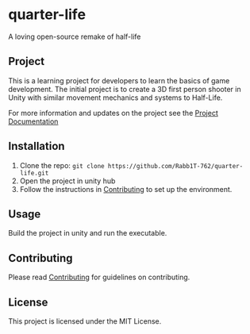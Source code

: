 # quarter-life

A loving open-source remake of half-life 

## Project
This is a learning project for developers to learn the basics of game development.
The initial project is to create a 3D first person shooter in Unity with
similar movement mechanics and systems to Half-Life.

For more information and updates on the project see the [Project Documentation](https://github.com/Rabb1T-762/quarter-life/Docs/Project.md)

## Installation

1. Clone the repo: `git clone https://github.com/Rabb1T-762/quarter-life.git`
2. Open the project in unity hub
3. Follow the instructions in [Contributing](https://github.com/Rabb1T-762/quarter-life/wiki/Developer-Guide#contributing) to set up the environment.

## Usage

Build the project in unity and run the executable.

## Contributing

Please read [Contributing](https://github.com/Rabb1T-762/quarter-life/wiki/Developer-Guide#contributing) for guidelines on contributing.

## License

This project is licensed under the MIT License.